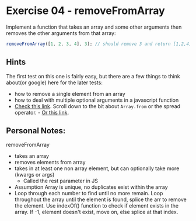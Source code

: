 # Exercise 04 - removeFromArray

Implement a function that takes an array and some other arguments then removes the other arguments from that array:

```javascript
removeFromArray([1, 2, 3, 4], 3); // should remove 3 and return [1,2,4]
```

## Hints

The first test on this one is fairly easy, but there are a few things to think about(or google) here for the later tests:

- how to remove a single element from an array
- how to deal with multiple optional arguments in a javascript function
- [Check this link](https://developer.mozilla.org/en-US/docs/Web/JavaScript/Reference/Functions/arguments).  Scroll down to the bit about `Array.from` or the spread operator. - [Or this link](https://developer.mozilla.org/en-US/docs/Web/JavaScript/Reference/Functions/rest_parameters).
  
## Personal Notes:
removeFromArray
- takes an array
- removes elements from array
- takes in at least one non array element, but can optionally take more (kwargs or args) 
    - Called the rest parameter in JS
- Assumption Array is unique, no duplicates exist within the array
- Loop through each number to find until no more remain. Loop throughout the array until the element is found, splice the arr to remove the element. Use indexOf() function to check if element exists in the array. If -1, element doesn't exist, move on, else splice at that index.
